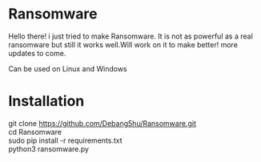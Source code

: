 # Ransomware
Hello there! i just tried to make Ransomware. It is not as powerful as a real ransomware but still it works well.Will work on it to make better!
more  updates to come.

Can be used on Linux and Windows

# Installation 
git clone https://github.com/Debang5hu/Ransomware.git  
cd Ransomware  
sudo pip install -r requirements.txt  
python3 ransomware.py
 
